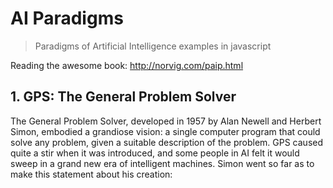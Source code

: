 # AI Paradigms

> Paradigms of Artificial Intelligence examples in javascript

Reading the awesome book: http://norvig.com/paip.html

## 1. GPS: The General Problem Solver

The General Problem Solver, developed in 1957 by Alan Newell and Herbert Simon, embodied a grandiose vision: a single computer program that could solve any problem, given a suitable description of the problem. GPS caused quite a stir when it was intro­duced, and some people in AI felt it would sweep in a grand new era of intelligent machines. Simon went so far as to make this statement about his creation:
